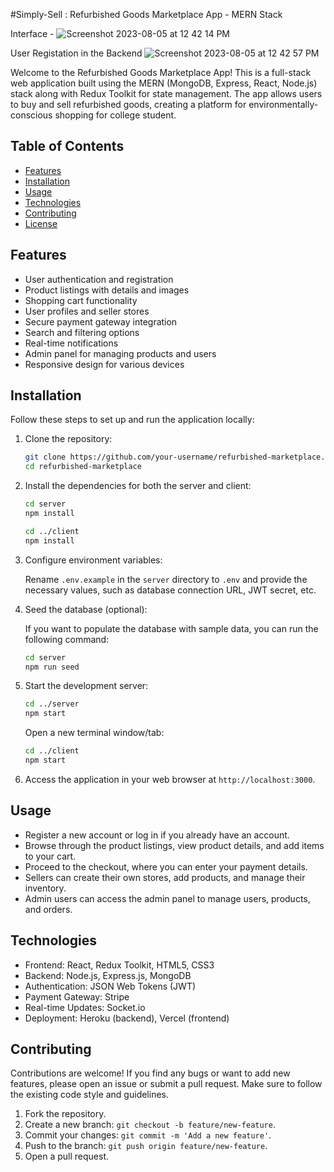 #Simply-Sell : Refurbished Goods Marketplace App - MERN Stack


Interface -
![Screenshot 2023-08-05 at 12 42 14 PM](https://github.com/krishanjit19/simply_sell/assets/84830284/d5ca59bc-be61-49bf-8691-202be4e1ad9c)

User Registation in the Backend
![Screenshot 2023-08-05 at 12 42 57 PM](https://github.com/krishanjit19/simply_sell/assets/84830284/55b39147-90ae-4e96-8d8e-7c263430e4e6)



Welcome to the Refurbished Goods Marketplace App! This is a full-stack web application built using the MERN (MongoDB, Express, React, Node.js) stack along with Redux Toolkit for state management. The app allows users to buy and sell refurbished goods, creating a platform for environmentally-conscious shopping for college student.

## Table of Contents


- [Features](#features)
- [Installation](#installation)
- [Usage](#usage)
- [Technologies](#technologies)
- [Contributing](#contributing)
- [License](#license)

## Features

- User authentication and registration
- Product listings with details and images
- Shopping cart functionality
- User profiles and seller stores
- Secure payment gateway integration
- Search and filtering options
- Real-time notifications
- Admin panel for managing products and users
- Responsive design for various devices

## Installation

Follow these steps to set up and run the application locally:

1. Clone the repository:

   ```bash
   git clone https://github.com/your-username/refurbished-marketplace.git
   cd refurbished-marketplace
   ```

2. Install the dependencies for both the server and client:

   ```bash
   cd server
   npm install

   cd ../client
   npm install
   ```

3. Configure environment variables:

   Rename `.env.example` in the `server` directory to `.env` and provide the necessary values, such as database connection URL, JWT secret, etc.

4. Seed the database (optional):

   If you want to populate the database with sample data, you can run the following command:

   ```bash
   cd server
   npm run seed
   ```

5. Start the development server:

   ```bash
   cd ../server
   npm start
   ```

   Open a new terminal window/tab:

   ```bash
   cd ../client
   npm start
   ```

6. Access the application in your web browser at `http://localhost:3000`.

## Usage

- Register a new account or log in if you already have an account.
- Browse through the product listings, view product details, and add items to your cart.
- Proceed to the checkout, where you can enter your payment details.
- Sellers can create their own stores, add products, and manage their inventory.
- Admin users can access the admin panel to manage users, products, and orders.

## Technologies

- Frontend: React, Redux Toolkit, HTML5, CSS3
- Backend: Node.js, Express.js, MongoDB
- Authentication: JSON Web Tokens (JWT)
- Payment Gateway: Stripe
- Real-time Updates: Socket.io
- Deployment: Heroku (backend), Vercel (frontend)

## Contributing

Contributions are welcome! If you find any bugs or want to add new features, please open an issue or submit a pull request. Make sure to follow the existing code style and guidelines.

1. Fork the repository.
2. Create a new branch: `git checkout -b feature/new-feature`.
3. Commit your changes: `git commit -m 'Add a new feature'`.
4. Push to the branch: `git push origin feature/new-feature`.
5. Open a pull request.
